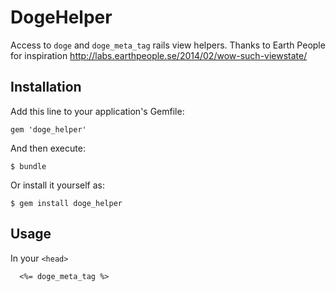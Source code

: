 # DogeHelper

Access to `doge` and `doge_meta_tag` rails view helpers. Thanks to Earth People for inspiration http://labs.earthpeople.se/2014/02/wow-such-viewstate/

## Installation

Add this line to your application's Gemfile:

    gem 'doge_helper'

And then execute:

    $ bundle

Or install it yourself as:

    $ gem install doge_helper

## Usage

In your `<head>`
```
  <%= doge_meta_tag %>
```
